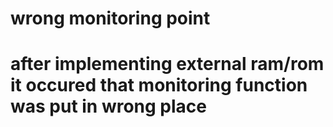 # wrong monitoring point

# after implementing external ram/rom it occured that monitoring function was put in wrong place 
